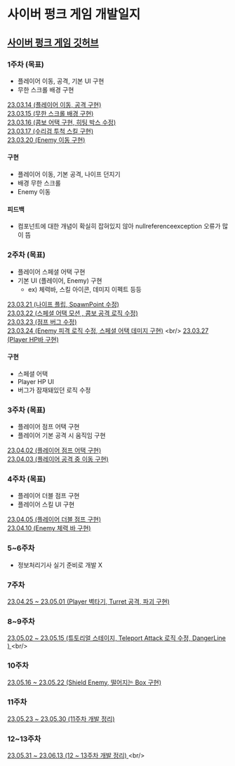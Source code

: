 # 사이버 펑크 게임 개발일지 

## [사이버 펑크 게임 깃허브](https://github.com/seungdo1234/Cyberpunk_Game)  <br/>

### 1주차 (목표)
* 플레이어 이동, 공격, 기본 UI 구현
* 무한 스크롤 배경 구현

[23.03.14 (플레이어 이동, 공격 구현)](https://github.com/seungdo1234/CyberpunkGame.dev/blob/main/23.03.14%20~%2023.03.20%20(1%EC%A3%BC%EC%B0%A8)/23.03.14%20(%ED%94%8C%EB%A0%88%EC%9D%B4%EC%96%B4%20%EC%9D%B4%EB%8F%99%2C%20%EA%B3%B5%EA%B2%A9%20%EA%B5%AC%ED%98%84).md)  <br/>
[23.03.15 (무한 스크롤 배경 구현)](https://github.com/seungdo1234/CyberpunkGame.dev/blob/main/23.03.14%20~%2023.03.20%20(1%EC%A3%BC%EC%B0%A8)/23.03.15%20(%EB%AC%B4%ED%95%9C%20%EC%8A%A4%ED%81%AC%EB%A1%A4%20%EB%B0%B0%EA%B2%BD%20%EA%B5%AC%ED%98%84).md)
<br/>
[23.03.16 (콤보 어택 구현, 히팅 박스 수정)](https://github.com/seungdo1234/CyberpunkGame.dev/blob/main/23.03.14%20~%2023.03.20%20(1%EC%A3%BC%EC%B0%A8)/23.03.16%20(%EC%BD%A4%EB%B3%B4%EC%96%B4%ED%83%9D%20%EA%B5%AC%ED%98%84%2C%20%ED%9E%88%ED%8C%85%EB%B0%95%EC%8A%A4%20%EC%88%98%EC%A0%95).md) <br/>
[23.03.17 (수리검 투척 스킬 구현)](https://github.com/seungdo1234/CyberpunkGame.dev/blob/main/23.03.14%20~%2023.03.20%20(1%EC%A3%BC%EC%B0%A8)/23.03.17%20(%EC%88%98%EB%A6%AC%EA%B2%80%20%ED%88%AC%EC%B2%99%20%EA%B5%AC%ED%98%84).md) <br/>
[23.03.20 (Enemy 이동 구현)](https://github.com/seungdo1234/CyberpunkGame.dev/blob/main/23.03.14%20~%2023.03.20%20(1%EC%A3%BC%EC%B0%A8)/23.03.20%20(Enemy%20%EC%9D%B4%EB%8F%99%20%EA%B5%AC%ED%98%84).md) <br/>

#### 구현
* 플레이어 이동, 기본 공격, 나이프 던지기
* 배경 무한 스크롤
* Enemy 이동
#### 피드백
* 컴포넌트에 대한 개념이 확실히 잡혀있지 않아 nullreferenceexception 오류가 많이 뜸


### 2주차 (목표)
* 플레이어 스페셜 어택 구현
* 기본 UI (플레이어, Enemy) 구현
  * ex) 체력바, 스킬 아이콘, 데미지 이펙트 등등


[23.03.21 (나이프 플립, SpawnPoint 수정)](https://github.com/seungdo1234/CyberpunkGame.dev/blob/main/23.03.21%20~%2023.03.27%20(2%EC%A3%BC%EC%B0%A8)/23.03.21%20(%EB%82%98%EC%9D%B4%ED%94%84%20%ED%94%8C%EB%A6%BD%2C%20%EC%8A%A4%ED%8F%B0%20%ED%8F%AC%EC%9D%B8%ED%8A%B8%20%EC%88%98%EC%A0%95).md) <br/>
[23.03.22 (스페셜 어택 모션 , 콤보 공격 로직 수정)](https://github.com/seungdo1234/CyberpunkGame.dev/blob/main/23.03.21%20~%2023.03.27%20(2%EC%A3%BC%EC%B0%A8)/23.03.22%20(%EC%BD%A4%EB%B3%B4%20%EA%B3%B5%EA%B2%A9%20%EB%A1%9C%EC%A7%81%20%EC%88%98%EC%A0%95%2C%20%EC%8A%A4%ED%8E%98%EC%85%9C%20%EC%96%B4%ED%83%9D%20%EB%AA%A8%EC%85%98%20%EA%B5%AC%ED%98%84).md) <br/>
[23.03.23 (점프 버그 수정)](https://github.com/seungdo1234/CyberpunkGame.dev/blob/main/23.03.21%20~%2023.03.27%20(2%EC%A3%BC%EC%B0%A8)/23.03.23%20(%EC%A0%90%ED%94%84%20%EB%B2%84%EA%B7%B8%20%EC%88%98%EC%A0%95).md) <br/>
[23.03.24 (Enemy 피격 로직 수정, 스페셜 어택 데미지 구현)](https://github.com/seungdo1234/CyberpunkGame.dev/blob/main/23.03.21%20~%2023.03.27%20(2%EC%A3%BC%EC%B0%A8)/23.03.24%20(Enemy%20%ED%94%BC%EA%B2%A9%20%EB%A1%9C%EC%A7%81%20%EC%88%98%EC%A0%95,%20%EC%8A%A4%ED%8E%98%EC%85%9C%20%EC%96%B4%ED%83%9D%20%EB%8D%B0%EB%AF%B8%EC%A7%80%20%EA%B5%AC%ED%98%84).md) <br/>
[23.03.27 (Player HP바 구현)](https://github.com/seungdo1234/CyberpunkGame.dev/blob/main/23.03.21%20~%2023.03.27%20(2%EC%A3%BC%EC%B0%A8)/23.03.27%20(Player%20HP%EB%B0%94%20%EA%B5%AC%ED%98%84).md) <br/>
#### 구현
* 스페셜 어택
* Player HP UI  
* 버그가 잠재돼있던 로직 수정


### 3주차 (목표)
* 플레이어 점프 어택 구현
* 플레이어 기본 공격 시 움직임 구현

[23.04.02 (플레이어 점프 어택 구현)](https://github.com/seungdo1234/CyberpunkGame.dev/blob/main/23.03.25%20~%2023.04.03%20(3%EC%A3%BC%EC%B0%A8)/23.04.02%20(%ED%94%8C%EB%A0%88%EC%9D%B4%EC%96%B4%20%EC%A0%90%ED%94%84%20%EA%B3%B5%EA%B2%A9%20%EA%B5%AC%ED%98%84).md) <br/>
[23.04.03 (플레이어 공격 중 이동 구현)](https://github.com/seungdo1234/CyberpunkGame.dev/blob/main/23.03.25%20~%2023.04.03%20(3%EC%A3%BC%EC%B0%A8)/23.04.03%20(%ED%94%8C%EB%A0%88%EC%9D%B4%EC%96%B4%20%EA%B3%B5%EA%B2%A9%20%EC%A4%91%20%EC%9D%B4%EB%8F%99%20%EA%B5%AC%ED%98%84).md) <br/>


### 4주차 (목표)
* 플레이어 더블 점프 구현
* 플레이어 스킬 UI 구현

[23.04.05 (플레이어 더블 점프 구현)](https://github.com/seungdo1234/CyberpunkGame.dev/blob/main/23.04.04%20~%2023.04.10%20(4%EC%A3%BC%EC%B0%A8)/23.04.05%20(%ED%94%8C%EB%A0%88%EC%9D%B4%EC%96%B4%20%EB%8D%94%EB%B8%94%20%EC%A0%90%ED%94%84%20%EA%B5%AC%ED%98%84).md) <br/>
[23.04.10 (Enemy 체력 바 구현)](https://github.com/seungdo1234/CyberpunkGame.dev/blob/main/23.04.04%20~%2023.04.10%20(4%EC%A3%BC%EC%B0%A8)/23.04.10%20(Enemy%20%EC%B2%B4%EB%A0%A5%EB%B0%94%20%EA%B5%AC%ED%98%84).md) <br/>

### 5~6주차
* 정보처리기사 실기 준비로 개발 X

### 7주차 

[23.04.25 ~ 23.05.01 (Player 벽타기, Turret 공격, 파괴 구현) ](https://github.com/seungdo1234/CyberpunkGame.dev/blob/main/23.04.25%20~%2023.05.01%20(7%EC%A3%BC%EC%B0%A8)/7%EC%A3%BC%EC%B0%A8%20%EA%B0%9C%EB%B0%9C%20%EC%A0%95%EB%A6%AC.md) <br/>

### 8~9주차 

[23.05.02 ~ 23.05.15 (튜토리얼 스테이지, Teleport Attack 로직 수정, DangerLine ) ](https://github.com/seungdo1234/CyberpunkGame.dev/blob/main/23.05.02%20~%2023.05.15%20(8~9%EC%A3%BC%EC%B0%A8)/8~9%20%EC%A3%BC%EC%B0%A8%20%EA%B0%9C%EB%B0%9C%20%EC%A0%95%EB%A6%AC.md) <br/>

### 10주차

[23.05.16 ~ 23.05.22 (Shield Enemy, 떨어지는 Box 구현) ](https://github.com/seungdo1234/CyberpunkGame.dev/blob/main/23.05.16%20~%2023.05.22%20(10%EC%A3%BC%EC%B0%A8)/10%EC%A3%BC%EC%B0%A8%20%EA%B0%9C%EB%B0%9C%20%EC%A0%95%EB%A6%AC.md) <br/>

### 11주차

[23.05.23 ~ 23.05.30 (11주차 개발 정리) ](https://github.com/seungdo1234/CyberpunkGame.dev/blob/main/23.05.23%20~%2023.05.30%20(11%EC%A3%BC%EC%B0%A8)/11%EC%A3%BC%EC%B0%A8%20%EA%B0%9C%EB%B0%9C%20%EC%A0%95%EB%A6%AC.md) <br/>

### 12~13주차

[23.05.31 ~ 23.06.13 (12 ~ 13주차 개발 정리) ](https://github.com/seungdo1234/CyberpunkGame.dev/blob/main/23.05.31%20~%2023.06.13%20(12%EC%A3%BC%EC%B0%A8~13%EC%A3%BC%EC%B0%A8)/12~13%EC%A3%BC%EC%B0%A8%20%EA%B0%9C%EB%B0%9C%EC%A0%95%EB%A6%AC.md) <br/>
